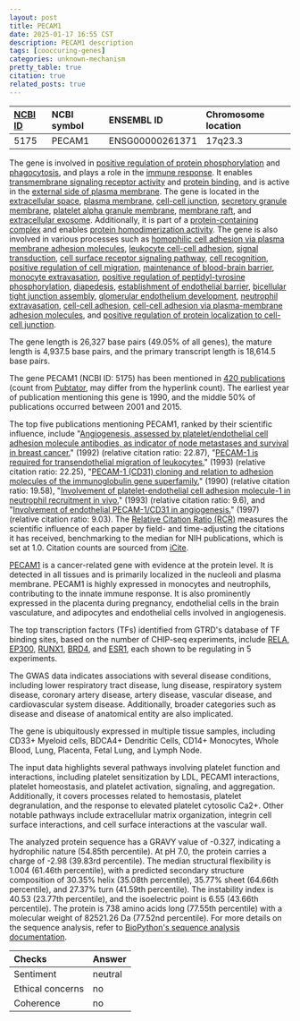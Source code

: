 ```yaml
---
layout: post
title: PECAM1
date: 2025-01-17 16:55 CST
description: PECAM1 description
tags: [cooccuring-genes]
categories: unknown-mechanism
pretty_table: true
citation: true
related_posts: true
---
```




| [NCBI ID](https://www.ncbi.nlm.nih.gov/gene/5175) | NCBI symbol | ENSEMBL ID | Chromosome location |
| :-------- | :------- | :-------- | :------- |
| 5175  | PECAM1 | ENSG00000261371 | 17q23.3 |



The gene is involved in [positive regulation of protein phosphorylation](https://amigo.geneontology.org/amigo/term/GO:0001934) and [phagocytosis](https://amigo.geneontology.org/amigo/term/GO:0006909), and plays a role in the [immune response](https://amigo.geneontology.org/amigo/term/GO:0006955). It enables [transmembrane signaling receptor activity](https://amigo.geneontology.org/amigo/term/GO:0004888) and [protein binding](https://amigo.geneontology.org/amigo/term/GO:0005515), and is active in the [external side of plasma membrane](https://amigo.geneontology.org/amigo/term/GO:0009897). The gene is located in the [extracellular space](https://amigo.geneontology.org/amigo/term/GO:0005615), [plasma membrane](https://amigo.geneontology.org/amigo/term/GO:0005886), [cell-cell junction](https://amigo.geneontology.org/amigo/term/GO:0005911), [secretory granule membrane](https://amigo.geneontology.org/amigo/term/GO:0030667), [platelet alpha granule membrane](https://amigo.geneontology.org/amigo/term/GO:0031092), [membrane raft](https://amigo.geneontology.org/amigo/term/GO:0045121), and [extracellular exosome](https://amigo.geneontology.org/amigo/term/GO:0070062). Additionally, it is part of a [protein-containing complex](https://amigo.geneontology.org/amigo/term/GO:0032991) and enables [protein homodimerization activity](https://amigo.geneontology.org/amigo/term/GO:0042803). The gene is also involved in various processes such as [homophilic cell adhesion via plasma membrane adhesion molecules](https://amigo.geneontology.org/amigo/term/GO:0007156), [leukocyte cell-cell adhesion](https://amigo.geneontology.org/amigo/term/GO:0007159), [signal transduction](https://amigo.geneontology.org/amigo/term/GO:0007165), [cell surface receptor signaling pathway](https://amigo.geneontology.org/amigo/term/GO:0007166), [cell recognition](https://amigo.geneontology.org/amigo/term/GO:0008037), [positive regulation of cell migration](https://amigo.geneontology.org/amigo/term/GO:0030335), [maintenance of blood-brain barrier](https://amigo.geneontology.org/amigo/term/GO:0035633), [monocyte extravasation](https://amigo.geneontology.org/amigo/term/GO:0035696), [positive regulation of peptidyl-tyrosine phosphorylation](https://amigo.geneontology.org/amigo/term/GO:0050731), [diapedesis](https://amigo.geneontology.org/amigo/term/GO:0050904), [establishment of endothelial barrier](https://amigo.geneontology.org/amigo/term/GO:0061028), [bicellular tight junction assembly](https://amigo.geneontology.org/amigo/term/GO:0070830), [glomerular endothelium development](https://amigo.geneontology.org/amigo/term/GO:0072011), [neutrophil extravasation](https://amigo.geneontology.org/amigo/term/GO:0072672), [cell-cell adhesion](https://amigo.geneontology.org/amigo/term/GO:0098609), [cell-cell adhesion via plasma-membrane adhesion molecules](https://amigo.geneontology.org/amigo/term/GO:0098742), and [positive regulation of protein localization to cell-cell junction](https://amigo.geneontology.org/amigo/term/GO:0150107).


The gene length is 26,327 base pairs (49.05% of all genes), the mature length is 4,937.5 base pairs, and the primary transcript length is 18,614.5 base pairs.


The gene PECAM1 (NCBI ID: 5175) has been mentioned in [420 publications](https://pubmed.ncbi.nlm.nih.gov/?term=%22PECAM1%22) (count from [Pubtator](https://academic.oup.com/nar/article/47/W1/W587/5494727), may differ from the hyperlink count). The earliest year of publication mentioning this gene is 1990, and the middle 50% of publications occurred between 2001 and 2015.


The top five publications mentioning PECAM1, ranked by their scientific influence, include "[Angiogenesis, assessed by platelet/endothelial cell adhesion molecule antibodies, as indicator of node metastases and survival in breast cancer.](https://pubmed.ncbi.nlm.nih.gov/1279332)" (1992) (relative citation ratio: 22.87), "[PECAM-1 is required for transendothelial migration of leukocytes.](https://pubmed.ncbi.nlm.nih.gov/8340753)" (1993) (relative citation ratio: 22.25), "[PECAM-1 (CD31) cloning and relation to adhesion molecules of the immunoglobulin gene superfamily.](https://pubmed.ncbi.nlm.nih.gov/1690453)" (1990) (relative citation ratio: 19.58), "[Involvement of platelet-endothelial cell adhesion molecule-1 in neutrophil recruitment in vivo.](https://pubmed.ncbi.nlm.nih.gov/8248808)" (1993) (relative citation ratio: 9.6), and "[Involvement of endothelial PECAM-1/CD31 in angiogenesis.](https://pubmed.ncbi.nlm.nih.gov/9284815)" (1997) (relative citation ratio: 9.03). The [Relative Citation Ratio (RCR)](https://journals.plos.org/plosbiology/article?id=10.1371/journal.pbio.1002541) measures the scientific influence of each paper by field- and time-adjusting the citations it has received, benchmarking to the median for NIH publications, which is set at 1.0. Citation counts are sourced from [iCite](https://icite.od.nih.gov).


[PECAM1](https://www.proteinatlas.org/ENSG00000261371-PECAM1) is a cancer-related gene with evidence at the protein level. It is detected in all tissues and is primarily localized in the nucleoli and plasma membrane. PECAM1 is highly expressed in monocytes and neutrophils, contributing to the innate immune response. It is also prominently expressed in the placenta during pregnancy, endothelial cells in the brain vasculature, and adipocytes and endothelial cells involved in angiogenesis.


The top transcription factors (TFs) identified from GTRD's database of TF binding sites, based on the number of CHIP-seq experiments, include [RELA](https://www.ncbi.nlm.nih.gov/gene/5970), [EP300](https://www.ncbi.nlm.nih.gov/gene/2033), [RUNX1](https://www.ncbi.nlm.nih.gov/gene/861), [BRD4](https://www.ncbi.nlm.nih.gov/gene/23476), and [ESR1](https://www.ncbi.nlm.nih.gov/gene/2099), each shown to be regulating in 5 experiments.



The GWAS data indicates associations with several disease conditions, including lower respiratory tract disease, lung disease, respiratory system disease, coronary artery disease, artery disease, vascular disease, and cardiovascular system disease. Additionally, broader categories such as disease and disease of anatomical entity are also implicated.



The gene is ubiquitously expressed in multiple tissue samples, including CD33+ Myeloid cells, BDCA4+ Dendritic Cells, CD14+ Monocytes, Whole Blood, Lung, Placenta, Fetal Lung, and Lymph Node.


The input data highlights several pathways involving platelet function and interactions, including platelet sensitization by LDL, PECAM1 interactions, platelet homeostasis, and platelet activation, signaling, and aggregation. Additionally, it covers processes related to hemostasis, platelet degranulation, and the response to elevated platelet cytosolic Ca2+. Other notable pathways include extracellular matrix organization, integrin cell surface interactions, and cell surface interactions at the vascular wall.



The analyzed protein sequence has a GRAVY value of -0.327, indicating a hydrophilic nature (54.85th percentile). At pH 7.0, the protein carries a charge of -2.98 (39.83rd percentile). The median structural flexibility is 1.004 (61.46th percentile), with a predicted secondary structure composition of 30.35% helix (35.08th percentile), 35.77% sheet (64.66th percentile), and 27.37% turn (41.59th percentile). The instability index is 40.53 (23.77th percentile), and the isoelectric point is 6.55 (43.66th percentile). The protein is 738 amino acids long (77.55th percentile) with a molecular weight of 82521.26 Da (77.52nd percentile). For more details on the sequence analysis, refer to [BioPython's sequence analysis documentation](https://biopython.org/docs/1.75/api/Bio.SeqUtils.ProtParam.html).





| Checks    | Answer |
| :-------- | :------- |
| Sentiment  | neutral   |
| Ethical concerns | no     |
| Coherence    | no    |